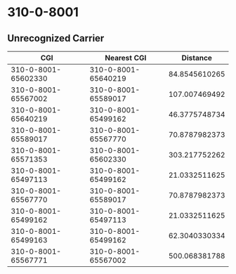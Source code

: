 # 310-0-8001
## Unrecognized Carrier


| CGI | Nearest CGI | Distance |
|-----|-------------|----------|
| 310-0-8001-65602330 | 310-0-8001-65640219 | 84.8545610265 |
| 310-0-8001-65567002 | 310-0-8001-65589017 | 107.007469492 |
| 310-0-8001-65640219 | 310-0-8001-65499162 | 46.3775748734 |
| 310-0-8001-65589017 | 310-0-8001-65567770 | 70.8787982373 |
| 310-0-8001-65571353 | 310-0-8001-65602330 | 303.217752262 |
| 310-0-8001-65497113 | 310-0-8001-65499162 | 21.0332511625 |
| 310-0-8001-65567770 | 310-0-8001-65589017 | 70.8787982373 |
| 310-0-8001-65499162 | 310-0-8001-65497113 | 21.0332511625 |
| 310-0-8001-65499163 | 310-0-8001-65499162 | 62.3040330334 |
| 310-0-8001-65567771 | 310-0-8001-65567002 | 500.068381788 |

